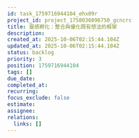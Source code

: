 ```yaml
---
id: task_1759716944104_ehx09r
project_id: project_1758036096750_gcncrc
title: 靈感孵化：整合與優化既有想法的框架
description: 
created_at: 2025-10-06T02:15:44.104Z
updated_at: 2025-10-06T02:15:44.104Z
status: backlog
priority: 3
position: 1759716944104
tags: []
due_date: 
completed_at: 
recurring: 
focus_exclude: false
estimate: 
assignee: 
relations:
  links: []
---
```


